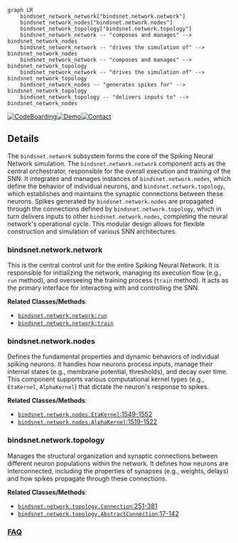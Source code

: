 ```mermaid
graph LR
    bindsnet_network_network["bindsnet.network.network"]
    bindsnet_network_nodes["bindsnet.network.nodes"]
    bindsnet_network_topology["bindsnet.network.topology"]
    bindsnet_network_network -- "composes and manages" --> bindsnet_network_nodes
    bindsnet_network_network -- "drives the simulation of" --> bindsnet_network_nodes
    bindsnet_network_network -- "composes and manages" --> bindsnet_network_topology
    bindsnet_network_network -- "drives the simulation of" --> bindsnet_network_topology
    bindsnet_network_nodes -- "generates spikes for" --> bindsnet_network_topology
    bindsnet_network_topology -- "delivers inputs to" --> bindsnet_network_nodes
```

[![CodeBoarding](https://img.shields.io/badge/Generated%20by-CodeBoarding-9cf?style=flat-square)](https://github.com/CodeBoarding/GeneratedOnBoardings)[![Demo](https://img.shields.io/badge/Try%20our-Demo-blue?style=flat-square)](https://www.codeboarding.org/demo)[![Contact](https://img.shields.io/badge/Contact%20us%20-%20contact@codeboarding.org-lightgrey?style=flat-square)](mailto:contact@codeboarding.org)

## Details

The `bindsnet.network` subsystem forms the core of the Spiking Neural Network simulation. The `bindsnet.network.network` component acts as the central orchestrator, responsible for the overall execution and training of the SNN. It integrates and manages instances of `bindsnet.network.nodes`, which define the behavior of individual neurons, and `bindsnet.network.topology`, which establishes and maintains the synaptic connections between these neurons. Spikes generated by `bindsnet.network.nodes` are propagated through the connections defined by `bindsnet.network.topology`, which in turn delivers inputs to other `bindsnet.network.nodes`, completing the neural network's operational cycle. This modular design allows for flexible construction and simulation of various SNN architectures.

### bindsnet.network.network
This is the central control unit for the entire Spiking Neural Network. It is responsible for initializing the network, managing its execution flow (e.g., `run` method), and overseeing the training process (`train` method). It acts as the primary interface for interacting with and controlling the SNN.


**Related Classes/Methods**:

- <a href="https://github.com/BindsNET/bindsnet/blob/master/bindsnet/network/network.py" target="_blank" rel="noopener noreferrer">`bindsnet.network.network:run`</a>
- <a href="https://github.com/BindsNET/bindsnet/blob/master/bindsnet/network/network.py" target="_blank" rel="noopener noreferrer">`bindsnet.network.network:train`</a>


### bindsnet.network.nodes
Defines the fundamental properties and dynamic behaviors of individual spiking neurons. It handles how neurons process inputs, manage their internal states (e.g., membrane potential, thresholds), and decay over time. This component supports various computational kernel types (e.g., `EtaKernel`, `AlphaKernel`) that dictate the neuron's response to spikes.


**Related Classes/Methods**:

- <a href="https://github.com/BindsNET/bindsnet/blob/master/bindsnet/network/nodes.py#L1549-L1552" target="_blank" rel="noopener noreferrer">`bindsnet.network.nodes.EtaKernel`:1549-1552</a>
- <a href="https://github.com/BindsNET/bindsnet/blob/master/bindsnet/network/nodes.py#L1519-L1522" target="_blank" rel="noopener noreferrer">`bindsnet.network.nodes.AlphaKernel`:1519-1522</a>


### bindsnet.network.topology
Manages the structural organization and synaptic connections between different neuron populations within the network. It defines how neurons are interconnected, including the properties of synapses (e.g., weights, delays) and how spikes propagate through these connections.


**Related Classes/Methods**:

- <a href="https://github.com/BindsNET/bindsnet/blob/master/bindsnet/network/topology.py#L251-L381" target="_blank" rel="noopener noreferrer">`bindsnet.network.topology.Connection`:251-381</a>
- <a href="https://github.com/BindsNET/bindsnet/blob/master/bindsnet/network/topology.py#L17-L142" target="_blank" rel="noopener noreferrer">`bindsnet.network.topology.AbstractConnection`:17-142</a>




### [FAQ](https://github.com/CodeBoarding/GeneratedOnBoardings/tree/main?tab=readme-ov-file#faq)